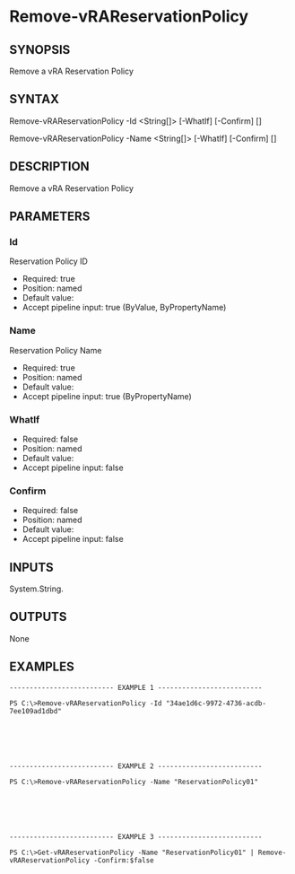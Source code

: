 # Remove-vRAReservationPolicy

## SYNOPSIS
    
Remove a vRA Reservation Policy

## SYNTAX
 Remove-vRAReservationPolicy -Id <String[]> [-WhatIf] [-Confirm] [<CommonParameters>]  Remove-vRAReservationPolicy -Name <String[]> [-WhatIf] [-Confirm] [<CommonParameters>]     

## DESCRIPTION

Remove a vRA Reservation Policy

## PARAMETERS


### Id

Reservation Policy ID

* Required: true
* Position: named
* Default value: 
* Accept pipeline input: true (ByValue, ByPropertyName)

### Name

Reservation Policy Name

* Required: true
* Position: named
* Default value: 
* Accept pipeline input: true (ByPropertyName)

### WhatIf


* Required: false
* Position: named
* Default value: 
* Accept pipeline input: false

### Confirm


* Required: false
* Position: named
* Default value: 
* Accept pipeline input: false

## INPUTS

System.String.

## OUTPUTS

None

## EXAMPLES
```
-------------------------- EXAMPLE 1 --------------------------

PS C:\>Remove-vRAReservationPolicy -Id "34ae1d6c-9972-4736-acdb-7ee109ad1dbd"






-------------------------- EXAMPLE 2 --------------------------

PS C:\>Remove-vRAReservationPolicy -Name "ReservationPolicy01"






-------------------------- EXAMPLE 3 --------------------------

PS C:\>Get-vRAReservationPolicy -Name "ReservationPolicy01" | Remove-vRAReservationPolicy -Confirm:$false
```

